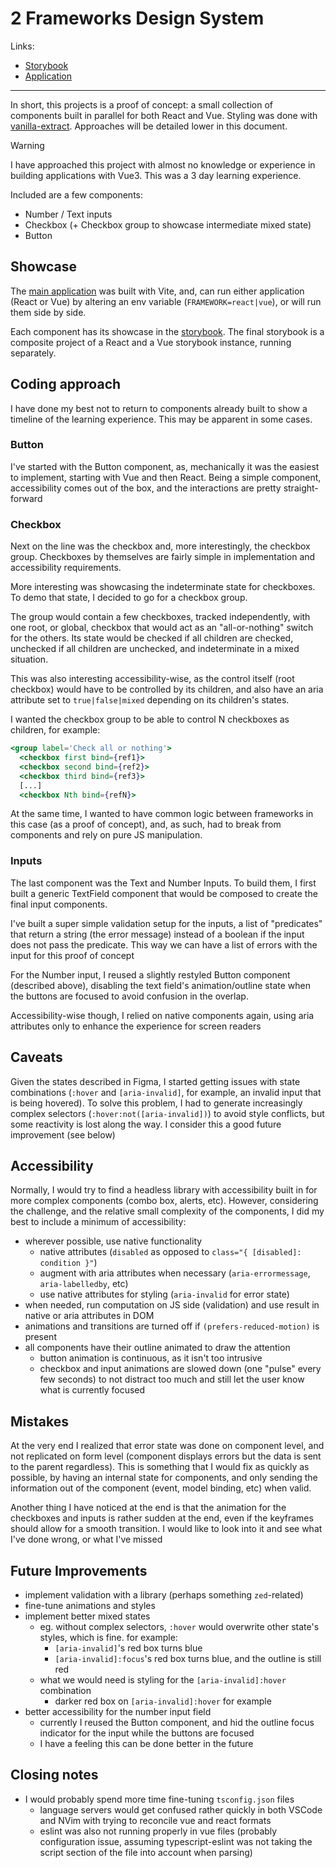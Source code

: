 # 2 Frameworks Design System

Links:
- [Storybook](https://2fds-storybook.vercel.app/)
- [Application](https://2fds.vercel.app/)

---

In short, this projects is a proof of concept: a small collection of components built in parallel for both React and Vue.
Styling was done with [vanilla-extract](https://vanilla-extract.style/). Approaches will be detailed lower in this document.

> [!WARNING]
> I have approached this project with almost no knowledge or experience in building applications with Vue3. This was a 3 day learning experience.

Included are a few components:
- Number / Text inputs
- Checkbox (+ Checkbox group to showcase intermediate mixed state)
- Button

## Showcase

The [main application](https://2fds.vercel.app/) was built with Vite, and, can run either application (React or Vue) by altering an env variable (`FRAMEWORK=react|vue`), or will run them side by side.

Each component has its showcase in the [storybook](https://2fds-storybook.vercel.app/). The final storybook is a composite project of a React and a Vue storybook instance, running separately.

## Coding approach

I have done my best not to return to components already built to show a timeline of the learning experience. This may be apparent in some cases.

### Button

I've started with the Button component, as, mechanically it was the easiest to implement, starting with Vue and then React.
Being a simple component, accessibility comes out of the box, and the interactions are pretty straight-forward

### Checkbox

Next on the line was the checkbox and, more interestingly, the checkbox group. 
Checkboxes by themselves are fairly simple in implementation and accessibility requirements.

More interesting was showcasing the indeterminate state for checkboxes. To demo that state, I decided to go for a checkbox group.

The group would contain a few checkboxes, tracked independently, with one root, or global, checkbox that would act as an "all-or-nothing" switch for the others. Its state would be checked if all children are checked, unchecked if all children are unchecked, and indeterminate in a mixed situation.

This was also interesting accessibility-wise, as the control itself (root checkbox) would have to be controlled by its children, and also have an aria attribute set to `true|false|mixed` depending on its children's states.

I wanted the checkbox group to be able to control N checkboxes as children, for example:

```jsx
<group label='Check all or nothing'>
  <checkbox first bind={ref1}>
  <checkbox second bind={ref2}>
  <checkbox third bind={ref3}>
  [...]
  <checkbox Nth bind={refN}>
```

At the same time, I wanted to have common logic between frameworks in this case (as a proof of concept), and, as such, had to break from components and rely on pure JS manipulation.

### Inputs
The last component was the Text and Number Inputs. To build them, I first built a generic TextField component that would be composed to create the final input components.

I've built a super simple validation setup for the inputs, a list of "predicates" that return a string (the error message) instead of a boolean if the input does not pass the predicate.
This way we can have a list of errors with the input for this proof of concept

For the Number input, I reused a slightly restyled Button component (described above), disabling the text field's animation/outline state when the buttons are focused to avoid confusion in the overlap.

Accessibility-wise though, I relied on native components again, using aria attributes only to enhance the experience for screen readers

## Caveats

Given the states described in Figma, I started getting issues with state combinations (`:hover` and `[aria-invalid]`, for example, an invalid input that is being hovered).
To solve this problem, I had to generate increasingly complex selectors (`:hover:not([aria-invalid])`) to avoid style conflicts, but some reactivity is lost along the way. I consider this a good future improvement (see below)

## Accessibility

Normally, I would try to find a headless library with accessibility built in for more complex components (combo box, alerts, etc). 
However, considering the challenge, and the relative small complexity of the components, I did my best to include a minimum of accessibility:

- wherever possible, use native functionality
  - native attributes (`disabled` as opposed to `class="{ [disabled]: condition }"`)
  - augment with aria attributes when necessary (`aria-errormessage`, `aria-labelledby`, etc)
  - use native attributes for styling (`aria-invalid` for error state)
- when needed, run computation on JS side (validation) and use result in native or aria attributes in DOM
- animations and transitions are turned off if `(prefers-reduced-motion)` is present
- all components have their outline animated to draw the attention
  - button animation is continuous, as it isn't too intrusive
  - checkbox and input animations are slowed down (one "pulse" every few seconds) to not distract too much and still let the user know what is currently focused

## Mistakes

At the very end I realized that error state was done on component level, and not replicated on form level (component displays errors but the data is sent to the parent regardless).
This is something that I would fix as quickly as possible, by having an internal state for components, and only sending the information out of the component (event, model binding, etc) when valid.

Another thing I have noticed at the end is that the animation for the checkboxes and inputs is rather sudden at the end, even if the keyframes should allow for a smooth transition. 
I would like to look into it and see what I've done wrong, or what I've missed

## Future Improvements

- implement validation with a library (perhaps something `zed`-related)
- fine-tune animations and styles
- implement better mixed states
  - eg. without complex selectors, `:hover` would overwrite other state's styles, which is fine. for example:
    - `[aria-invalid]`'s red box turns blue
    - `[aria-invalid]:focus`'s red box turns blue, and the outline is still red
  - what we would need is styling for the `[aria-invalid]:hover` combination
    - darker red box on `[aria-invalid]:hover` for example
- better accessibility for the number input field
  - currently I reused the Button component, and hid the outline focus indicator for the input while the buttons are focused
  - I have a feeling this can be done better in the future

## Closing notes
- I would probably spend more time fine-tuning `tsconfig.json` files
  - language servers would get confused rather quickly in both VSCode and NVim with trying to reconcile vue and react formats
  - eslint was also not running properly in vue files (probably configuration issue, assuming typescript-eslint was not taking the script section of the file into account when parsing)
